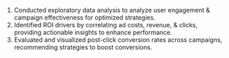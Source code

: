 1. Conducted exploratory data analysis to analyze user engagement & campaign effectiveness for optimized strategies.
2. Identified ROI drivers by correlating ad costs, revenue, & clicks, providing actionable insights to enhance performance.
3. Evaluated and visualized post-click conversion rates across campaigns, recommending strategies to boost conversions.
